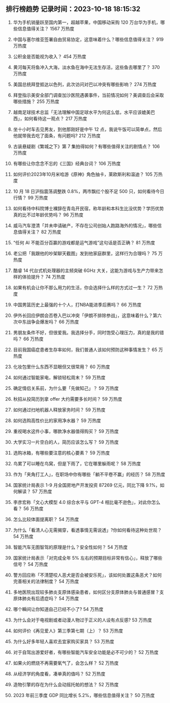 
## 排行榜趋势 记录时间：2023-10-18 18:15:32
  
  1. 华为手机销量跃至国内第一，超越苹果，中国移动采购 120 万台华为手机，哪些信息值得关注？ 1567 万热度
    
  2. 中国与塞尔维亚签署自由贸易协定，这意味着什么？哪些信息值得关注？ 919 万热度
    
  3. 公积金是否能视为收入？ 454 万热度
    
  4. 黄河每天将鱼冲入大海，淡水鱼在海中无法生存活，这些鱼去哪里了？ 370 万热度
    
  5. 美国总统拜登抵达以色列，此次访问对巴以冲突有哪些影响？ 274 万热度
    
  6. 拜登指示美安全部门调查加沙医院遇袭事件，当前情况如何？美调查后会采取哪些措施？ 255 万热度
    
  7. 越南足球技术总监「无法理解中国足球水平为何这么低，水平应该媲美巴西」，如何看待这一观点？ 217 万热度
    
  8. 坐十小时车去见男友，到他那刚好是中午 12 点，我说午饭可以简单点，然后他就带我去吃了面条，有问题吗? 212 万热度
    
  9. 古装悬疑剧《繁城之下》第 7 集拍得如何？有哪些值得关注的剧情点？ 106 万热度
    
  10. 有哪些让你念念不忘的《三国》经典台词？ 106 万热度
    
  11. 如何评价2023年10月米哈游《原神》角色抽卡，莱欧斯利和温迪？ 105 万热度
    
  12. 10 月 18 日沪指震荡调整跌 0.8%，两市飘红个股不足 500 只，如何看待今日行情？ 99 万热度
    
  13. 如何看待中科院博士裸辞在青岛开民宿，称年龄和本科生比没优势？学历优势真的比不过年龄优势吗？ 96 万热度
    
  14. 威马汽车澄清「并未申请破产，不存在公司创始人跑路海外的情况」，哪些信息值得关注？ 82 万热度
    
  15. “任何 AI 不能百分百赢的游戏都是运气游戏”这句话是否正确？ 81 万热度
    
  16. 老公把「我跟他的吵架聊天截图」发到他家庭群里，这样行为合理吗？ 75 万热度
    
  17. 酷睿 14 代台式机处理器的主频突破 6GHz 大关，这能为游戏与生产力带来怎样的体验提升？ 74 万热度
    
  18. 如果有机会让你不那么用力的生活，你会选择什么样的方式过一生？ 72 万热度
    
  19. 中国男篮历史上最强的十个人，打NBA能进季后赛吗？ 66 万热度
    
  20. 伊外长回应伊朗会否卷入巴以冲突「伊朗不排除参战」，这意味着什么？第六次中东战争会爆发吗？ 66 万热度
    
  21. 男朋友条件不好，但很爱我。我选择分手，同时饱受心理压力，真的是我的错吗？ 66 万热度
    
  22. 目前我国癌症患者生存率如何，我们普通人该如何预防这种事情发生？ 65 万热度
    
  23. 化妆包里什么东西不显眼但又很常用？ 60 万热度
    
  24. 如何通过智能家电，解锁轻松周末？ 59 万热度
    
  25. 确定情侣关系前，为什么要「先做知己」？ 59 万热度
    
  26. 秋招从投简历到拿 offer 大约需要多长时间？ 59 万热度
    
  27. 如何通过扫地机器人释放家务时间？ 59 万热度
    
  28. 如何选购高性价比的家用净水器？ 59 万热度
    
  29. 重视喝水这件小事，哪款净水器值得购买？ 59 万热度
    
  30. 大学实习一片空白的人，简历应该怎么写？ 59 万热度
    
  31. 选购冰箱，有哪些要注意的核心要素？ 59 万热度
    
  32. 鸟累了可以睡在鸟窝，但是下雨了，它在哪里躲雨呢？ 58 万热度
    
  33. 作为「夹角打工人」，在职场中你有哪些「躺不平卷不赢」的经历？ 58 万热度
    
  34. 国家统计局表示 1-9 月全国房地产开发投资 87269 亿元，同比下降 9.1%，如何解读？ 57 万热度
    
  35. 李彦宏称「文心大模型 4.0 综合水平与 GPT-4 相比毫不逊色」，对此你怎么看？ 56 万热度
    
  36. 怎么比较体面提离职？ 54 万热度
    
  37. 为什么「看清人心无需揭穿，看透事情无需说透」?你如何看待这种处世观？ 54 万热度
    
  38. 智能汽车无图智驾的原理是什么？安全性如何？ 54 万热度
    
  39. 国家统计局表示「对完成全年 5% 左右的预期目标非常有信心」，释放了哪些信号？ 54 万热度
    
  40. 警方回应称「不清楚咬人恶犬是否会被安乐死」，该如何处置这条恶犬？如何完善相关的法律制度？ 54 万热度
    
  41. 多地医院出现较多肺炎支原体感染患者，如何区分支原体肺炎与普通感冒？支原体肺炎有后遗症吗？ 54 万热度
    
  42. 哪个瞬间让你知道自己已经不小了? 54 万热度
    
  43. 为什么会对于电视剧或者动漫人物过于正义的人设有点反感? 53 万热度
    
  44. 如何评价《再见爱人》第三季第七期（上）？ 53 万热度
    
  45. 为什么好多年轻人喜欢去宜家购买家具？ 53 万热度
    
  46. 对于自驾出游爱好者，有哪些智能汽车安全功能是必不可少的？ 52 万热度
    
  47. 如果火的燃烧不再需要氧气了，会怎么样？ 52 万热度
    
  48. 从经济学的角度看，凑单真的值吗？ 52 万热度
    
  49. 造物引擎的存在为什么会动摇托帕的想法？ 52 万热度
    
  50. 2023 年前三季度 GDP 同比增长 5.2%，哪些信息值得关注？ 50 万热度
    